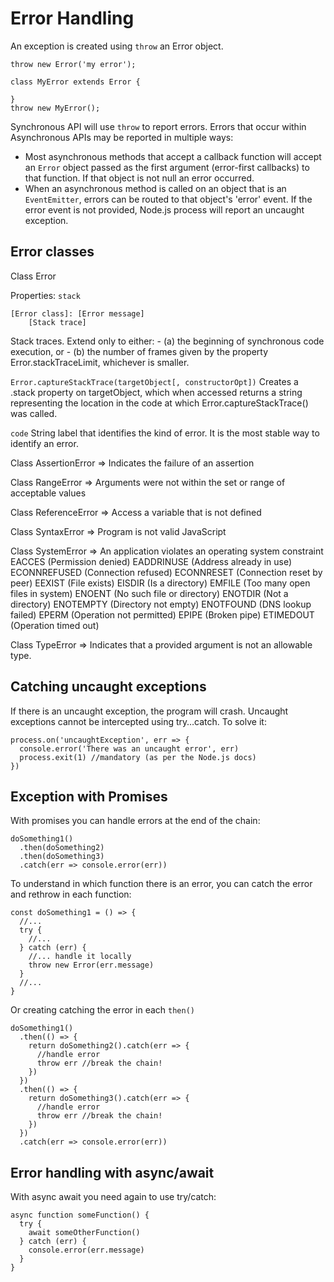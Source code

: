 # Error Handling

An exception is created using `throw` an Error object.

```
throw new Error('my error');
```

```
class MyError extends Error {

}
throw new MyError();
```

Synchronous API will use `throw` to report errors.
Errors that occur within Asynchronous APIs may be reported in multiple ways:

- Most asynchronous methods that accept a callback function will accept an `Error` object passed as the first argument (error-first callbacks) to that function. If that object is not null an error occurred.
- When an asynchronous method is called on an object that is an `EventEmitter`, errors can be routed to that object's 'error' event. If the error event is not provided, Node.js process will report an uncaught exception.

## Error classes

Class Error

Properties:
`stack`

```
[Error class]: [Error message]
    [Stack trace]
```

Stack traces. Extend only to either: - (a) the beginning of synchronous code execution, or - (b) the number of frames given by the property Error.stackTraceLimit, whichever is smaller.

`Error.captureStackTrace(targetObject[, constructorOpt])`
Creates a .stack property on targetObject, which when accessed returns a string representing the location in the code at which Error.captureStackTrace() was called.

`code`
String label that identifies the kind of error. It is the most stable way to identify an error.

Class AssertionError => Indicates the failure of an assertion

Class RangeError => Arguments were not within the set or range of acceptable values

Class ReferenceError => Access a variable that is not defined

Class SyntaxError => Program is not valid JavaScript

Class SystemError => An application violates an operating system constraint
EACCES (Permission denied)
EADDRINUSE (Address already in use)
ECONNREFUSED (Connection refused)
ECONNRESET (Connection reset by peer)
EEXIST (File exists)
EISDIR (Is a directory)
EMFILE (Too many open files in system)
ENOENT (No such file or directory)
ENOTDIR (Not a directory)
ENOTEMPTY (Directory not empty)
ENOTFOUND (DNS lookup failed)
EPERM (Operation not permitted)
EPIPE (Broken pipe)
ETIMEDOUT (Operation timed out)

Class TypeError => Indicates that a provided argument is not an allowable type.

## Catching uncaught exceptions

If there is an uncaught exception, the program will crash.
Uncaught exceptions cannot be intercepted using try…catch.
To solve it:

```
process.on('uncaughtException', err => {
  console.error('There was an uncaught error', err)
  process.exit(1) //mandatory (as per the Node.js docs)
})
```

## Exception with Promises

With promises you can handle errors at the end of the chain:

```
doSomething1()
  .then(doSomething2)
  .then(doSomething3)
  .catch(err => console.error(err))
```

To understand in which function there is an error, you can catch the error and rethrow in each function:

```
const doSomething1 = () => {
  //...
  try {
    //...
  } catch (err) {
    //... handle it locally
    throw new Error(err.message)
  }
  //...
}
```

Or creating catching the error in each `then()`

```
doSomething1()
  .then(() => {
    return doSomething2().catch(err => {
      //handle error
      throw err //break the chain!
    })
  })
  .then(() => {
    return doSomething3().catch(err => {
      //handle error
      throw err //break the chain!
    })
  })
  .catch(err => console.error(err))
```

## Error handling with async/await

With async await you need again to use try/catch:

```
async function someFunction() {
  try {
    await someOtherFunction()
  } catch (err) {
    console.error(err.message)
  }
}
```
